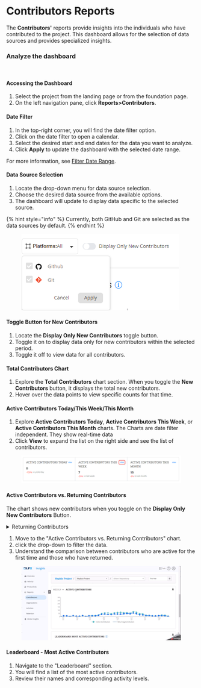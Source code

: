 # Contributors Reports

The **Contributors'** reports provide insights into the individuals who have contributed to the project. This dashboard allows for the selection of data sources and provides specialized insights.

### Analyze the dashboard

<figure><img src="../../../.gitbook/assets/2023-08-22_11h16_10.gif" alt=""><figcaption></figcaption></figure>

#### Accessing the Dashboard

1. Select the project from the landing page or from the foundation page.
2. On the left navigation pane, click **Reports>Contributors**.

#### Date Filter

1. In the top-right corner, you will find the date filter option.
2. Click on the date filter to open a calendar.
3. Select the desired start and end dates for the data you want to analyze.
4. Click **Apply** to update the dashboard with the selected date range.

For more information, see [Filter Date Range](../overview-page/filter-the-date-range.md).

#### &#x20;Data Source Selection

1. Locate the drop-down menu for data source selection.
2. Choose the desired data source from the available options.
3. The dashboard will update to display data specific to the selected source.

{% hint style="info" %}
Currently, both GitHub and Git are selected as the data sources by default.
{% endhint %}

<figure><img src="../../../.gitbook/assets/image (100).png" alt=""><figcaption></figcaption></figure>

#### Toggle Button for New Contributors

1. Locate the **Display Only New Contributors** toggle button.
2. Toggle it on to display data only for new contributors within the selected period.
3. Toggle it off to view data for all contributors.

#### Total Contributors Chart

1. Explore the **Total Contributors** chart section. When you toggle the **New Contributors** button, it displays the total new contributors.
2. Hover over the data points to view specific counts for that time.

#### Active Contributors Today/This Week/This Month

1. Explore **Active Contributors Today**, **Active Contributors This Week**, or **Active Contributors This Month** charts. The Charts are date filter independent. They show real-time data
2. Click **View** to expand the list on the right side and see the list of contributors.

<figure><img src="../../../.gitbook/assets/2023-08-22_11h36_36.png" alt=""><figcaption></figcaption></figure>

#### Active Contributors vs. Returning Contributors

The chart shows new contributors when you toggle on the **Display Only New Contributors** Button.

<details>

<summary>Returning Contributors</summary>

Returning contributors in open source projects refer to individuals who have previously contributed to the project but are not currently active. On the other hand, active contributors are those who are currently engaged in ongoing contributions.

Returning contributors can potentially transition back to being active contributors if they choose to re-engage with the project.

</details>

1. Move to the "Active Contributors vs. Returning Contributors" chart.
2. click the drop-down to filter the data.
3. Understand the comparison between contributors who are active for the first time and those who have returned.

<figure><img src="../../../.gitbook/assets/2023-08-22_12h04_05.gif" alt=""><figcaption></figcaption></figure>

#### Leaderboard - Most Active Contributors

1. Navigate to the "Leaderboard" section.
2. You will find a list of the most active contributors.
3. Review their names and corresponding activity levels.
